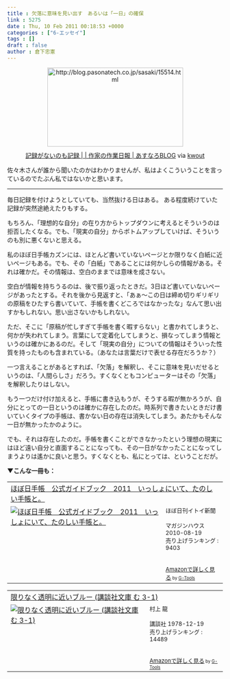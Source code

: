 ```yaml
---
title : 欠落に意味を見い出す　あるいは「一日」の確保
link : 5275
date : Thu, 10 Feb 2011 00:18:53 +0000
categories : ["6-エッセイ"]
tags : []
draft : false
author : 倉下忠憲
---
```


<div class="kwout" style="text-align: center;"><a href="http://blog.pasonatech.co.jp/sasaki/15514.html"><img src="http://kwout.com/cutout/y/b4/k6/t94_bor.jpg" alt="http://blog.pasonatech.co.jp/sasaki/15514.html" title="記録がないのも記録 | | 作家の作業日報 | あすなろBLOG" width="317" height="184" style="border: none;" /></a><p style="margin-top: 10px; text-align: center;"><a href="http://blog.pasonatech.co.jp/sasaki/15514.html">記録がないのも記録 | | 作家の作業日報 | あすなろBLOG</a> via <a href="http://kwout.com/quote/yb4k6t94">kwout</a></p></div>

佐々木さんが誰から聞いたのかはわかりませんが、私はよくこういうことを言っているのでたぶん私ではないかと思います。

<hr>

毎日記録を付けようとしていても、当然抜ける日はある。
ある程度続けていた記録が突然途絶えたりもする。

もちろん、「理想的な自分」の在り方からトップダウンに考えるとそういうのは拒否したくなる。でも、「現実の自分」からボトムアップしていけば、そういうのも別に悪くないと思える。

私のほぼ日手帳カズンには、ほとんど書いていないページとか限りなく白紙に近いページもある。でも、その「白紙」であることには何かしらの情報がある。それは確かだ。その情報は、空白のままでは意味を成さない。

空白が情報を持ちうるのは、後で振り返ったときだ。3日ほど書いていないページがあったとする。それを後から見返すと、「あぁ〜この日は締め切りギリギリの原稿をひたすら書いていて、手帳を書くどころではなかったな」なんて思い出すかもしれない。思い出さないかもしれない。

ただ、そこに「原稿が忙しすぎて手帳を書く暇すらない」と書かれてしまうと、何かが失われてしまう。言葉にして定着化してしまうと、損なってしまう情報というのは確かにあるのだ。そして「現実の自分」についての情報はそういった性質を持ったものも含まれている。（あなたは言葉だけで表せる存在だろうか？）

一つ言えることがあるとすれば、「欠落」を解釈し、そこに意味を見いだせるというのは、「人間らしさ」だろう。すくなくともコンピューターはその「欠落」を解釈したりはしない。

もう一つだけ付け加えると、手帳に書き込もうが、そうする暇が無かろうが、自分にとっての一日というのは確かに存在したのだ。時系列で書きたいときだけ書いていくタイプの手帳は、書かない日の存在は消失してしまう。あたかもそんな一日が無かったかのように。

でも、それは存在したのだ。手帳を書くことができなかったという理想の現実にはほど遠い自分と直面することになっても、その一日がなかったことになってしまうよりは遙かに良いと思う。すくなくとも、私にとっては、ということだが。

<strong>▼こんな一冊も：</strong>
<table  border="0" cellpadding="5"><tr><td colspan="2"><a href="http://www.amazon.co.jp/%E3%81%BB%E3%81%BC%E6%97%A5%E6%89%8B%E5%B8%B3-%E5%85%AC%E5%BC%8F%E3%82%AC%E3%82%A4%E3%83%89%E3%83%96%E3%83%83%E3%82%AF-2011-%E3%81%84%E3%81%A3%E3%81%97%E3%82%87%E3%81%AB%E3%81%84%E3%81%A6%E3%80%81%E3%81%9F%E3%81%AE%E3%81%97%E3%81%84%E6%89%8B%E5%B8%B3%E3%81%A8%E3%80%82-%E3%81%BB%E3%81%BC%E6%97%A5%E5%88%8A%E3%82%A4%E3%83%88%E3%82%A4%E6%96%B0%E8%81%9E/dp/4838721595%3FSubscriptionId%3D15SMZCTB9V8NGR2TW082%26tag%3Drashita1000-22%26linkCode%3Dxm2%26camp%3D2025%26creative%3D165953%26creativeASIN%3D4838721595" target="_top">ほぼ日手帳　公式ガイドブック　2011　いっしょにいて、たのしい手帳と。</a><img src="http://www.assoc-amazon.jp/e/ir?t=rashita1000-22&l=ur2&o=9" width="1" height="1" style="border: none;" alt="" /></td></tr><tr><td valign="top"><a href="http://www.amazon.co.jp/%E3%81%BB%E3%81%BC%E6%97%A5%E6%89%8B%E5%B8%B3-%E5%85%AC%E5%BC%8F%E3%82%AC%E3%82%A4%E3%83%89%E3%83%96%E3%83%83%E3%82%AF-2011-%E3%81%84%E3%81%A3%E3%81%97%E3%82%87%E3%81%AB%E3%81%84%E3%81%A6%E3%80%81%E3%81%9F%E3%81%AE%E3%81%97%E3%81%84%E6%89%8B%E5%B8%B3%E3%81%A8%E3%80%82-%E3%81%BB%E3%81%BC%E6%97%A5%E5%88%8A%E3%82%A4%E3%83%88%E3%82%A4%E6%96%B0%E8%81%9E/dp/4838721595%3FSubscriptionId%3D15SMZCTB9V8NGR2TW082%26tag%3Drashita1000-22%26linkCode%3Dxm2%26camp%3D2025%26creative%3D165953%26creativeASIN%3D4838721595" target="_top"><img src="http://ecx.images-amazon.com/images/I/61GMvGfaJKL._SL160_.jpg" border="0" alt="ほぼ日手帳　公式ガイドブック　2011　いっしょにいて、たのしい手帳と。" /></a></td><td valign="top"><font size="-1">ほぼ日刊イトイ新聞 <br /><br />マガジンハウス  2010-08-19<br />売り上げランキング : 9403<br /><br /><br /><a href="http://www.amazon.co.jp/%E3%81%BB%E3%81%BC%E6%97%A5%E6%89%8B%E5%B8%B3-%E5%85%AC%E5%BC%8F%E3%82%AC%E3%82%A4%E3%83%89%E3%83%96%E3%83%83%E3%82%AF-2011-%E3%81%84%E3%81%A3%E3%81%97%E3%82%87%E3%81%AB%E3%81%84%E3%81%A6%E3%80%81%E3%81%9F%E3%81%AE%E3%81%97%E3%81%84%E6%89%8B%E5%B8%B3%E3%81%A8%E3%80%82-%E3%81%BB%E3%81%BC%E6%97%A5%E5%88%8A%E3%82%A4%E3%83%88%E3%82%A4%E6%96%B0%E8%81%9E/dp/4838721595%3FSubscriptionId%3D15SMZCTB9V8NGR2TW082%26tag%3Drashita1000-22%26linkCode%3Dxm2%26camp%3D2025%26creative%3D165953%26creativeASIN%3D4838721595" target="_top">Amazonで詳しく見る</a></font><font size="-2"> by <a href="http://www.goodpic.com/mt/aws/index.html" >G-Tools</a></font></td></tr></table>

<table  border="0" cellpadding="5"><tr><td colspan="2"><a href="http://www.amazon.co.jp/%E9%99%90%E3%82%8A%E3%81%AA%E3%81%8F%E9%80%8F%E6%98%8E%E3%81%AB%E8%BF%91%E3%81%84%E3%83%96%E3%83%AB%E3%83%BC-%E8%AC%9B%E8%AB%87%E7%A4%BE%E6%96%87%E5%BA%AB-%E3%82%80-3-1-%E6%9D%91%E4%B8%8A/dp/4061315315%3FSubscriptionId%3D15SMZCTB9V8NGR2TW082%26tag%3Drashita1000-22%26linkCode%3Dxm2%26camp%3D2025%26creative%3D165953%26creativeASIN%3D4061315315" target="_top">限りなく透明に近いブルー (講談社文庫 む 3-1)</a><img src="http://www.assoc-amazon.jp/e/ir?t=rashita1000-22&l=ur2&o=9" width="1" height="1" style="border: none;" alt="" /></td></tr><tr><td valign="top"><a href="http://www.amazon.co.jp/%E9%99%90%E3%82%8A%E3%81%AA%E3%81%8F%E9%80%8F%E6%98%8E%E3%81%AB%E8%BF%91%E3%81%84%E3%83%96%E3%83%AB%E3%83%BC-%E8%AC%9B%E8%AB%87%E7%A4%BE%E6%96%87%E5%BA%AB-%E3%82%80-3-1-%E6%9D%91%E4%B8%8A/dp/4061315315%3FSubscriptionId%3D15SMZCTB9V8NGR2TW082%26tag%3Drashita1000-22%26linkCode%3Dxm2%26camp%3D2025%26creative%3D165953%26creativeASIN%3D4061315315" target="_top"><img src="http://ecx.images-amazon.com/images/I/21E2MJF6GAL._SL160_.jpg" border="0" alt="限りなく透明に近いブルー (講談社文庫 む 3-1)" /></a></td><td valign="top"><font size="-1">村上 龍 <br /><br />講談社  1978-12-19<br />売り上げランキング : 14489<br /><br /><br /><a href="http://www.amazon.co.jp/%E9%99%90%E3%82%8A%E3%81%AA%E3%81%8F%E9%80%8F%E6%98%8E%E3%81%AB%E8%BF%91%E3%81%84%E3%83%96%E3%83%AB%E3%83%BC-%E8%AC%9B%E8%AB%87%E7%A4%BE%E6%96%87%E5%BA%AB-%E3%82%80-3-1-%E6%9D%91%E4%B8%8A/dp/4061315315%3FSubscriptionId%3D15SMZCTB9V8NGR2TW082%26tag%3Drashita1000-22%26linkCode%3Dxm2%26camp%3D2025%26creative%3D165953%26creativeASIN%3D4061315315" target="_top">Amazonで詳しく見る</a></font><font size="-2"> by <a href="http://www.goodpic.com/mt/aws/index.html" >G-Tools</a></font></td></tr></table>
